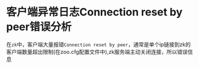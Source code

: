 # 客户端异常日志Connection reset by peer错误分析

在`zk`中，客户端大量报错`Connection reset by peer`，通常是单个ip链接到zk的客户端数量超出限制(在zoo.cfg配置文件中),zk服务端主动关闭连接，所以错误信息